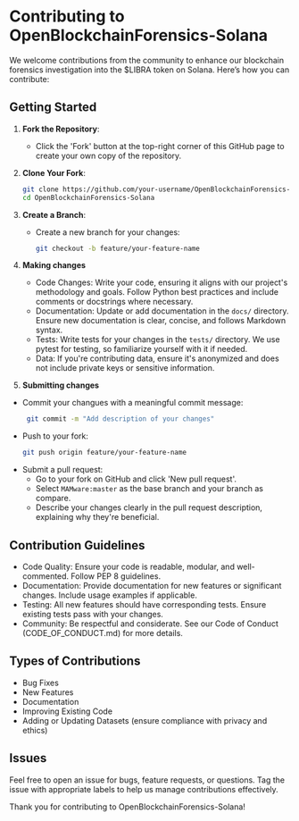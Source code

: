 # Contributing to OpenBlockchainForensics-Solana

We welcome contributions from the community to enhance our blockchain forensics investigation into the $LIBRA token on Solana. Here’s how you can contribute:

## Getting Started

1. **Fork the Repository**:
   - Click the 'Fork' button at the top-right corner of this GitHub page to create your own copy of the repository.

2. **Clone Your Fork**:
   ```bash
   git clone https://github.com/your-username/OpenBlockchainForensics-Solana.git
   cd OpenBlockchainForensics-Solana
   ```
3. **Create a Branch**:
   - Create a new branch for your changes:
     ```bash
     git checkout -b feature/your-feature-name
     ```
4. **Making changes**
   - Code Changes: Write your code, ensuring it aligns with our project's methodology and goals. Follow Python best practices and include comments or docstrings where necessary.
   - Documentation: Update or add documentation in the `docs/` directory. Ensure new documentation is clear, concise, and follows Markdown syntax.
   - Tests: Write tests for your changes in the `tests/` directory. We use pytest for testing, so familiarize yourself with it if needed.
   - Data: If you're contributing data, ensure it's anonymized and does not include private keys or sensitive information.
5. **Submitting changes**
  - Commit your changues with a meaningful commit message:
    ```bash
     git commit -m "Add description of your changes"
     ```
  - Push to your fork:
    ```bash
    git push origin feature/your-feature-name
    ```
  - Submit a pull request:
    - Go to your fork on GitHub and click 'New pull request'.
    - Select `MAMware:master` as the base branch and your branch as compare.
    - Describe your changes clearly in the pull request description, explaining why they're beneficial.

## Contribution Guidelines

  - Code Quality: Ensure your code is readable, modular, and well-commented. Follow PEP 8 guidelines.
  - Documentation: Provide documentation for new features or significant changes. Include usage examples if applicable.
  - Testing: All new features should have corresponding tests. Ensure existing tests pass with your changes.
  - Community: Be respectful and considerate. See our Code of Conduct (CODE_OF_CONDUCT.md) for more details.

## Types of Contributions
  - Bug Fixes
  - New Features
  - Documentation
  - Improving Existing Code
  - Adding or Updating Datasets (ensure compliance with privacy and ethics)

## Issues
Feel free to open an issue for bugs, feature requests, or questions. Tag the issue with appropriate labels to help us manage contributions effectively.

Thank you for contributing to OpenBlockchainForensics-Solana!
    
